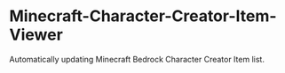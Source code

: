 # Minecraft-Character-Creator-Item-Viewer
Automatically updating Minecraft Bedrock Character Creator Item list.
